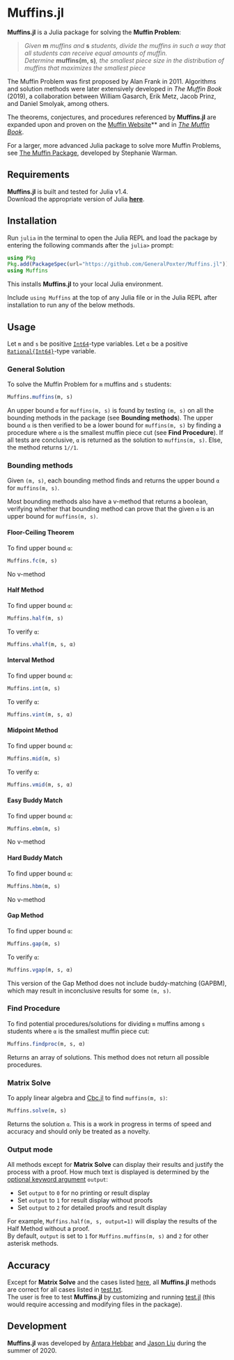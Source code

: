 # Muffins.jl
**Muffins.jl** is a Julia package for solving the **Muffin Problem**:
> *Given* __m__ *muffins and* __s__ *students, divide the muffins in such a way that all students can receive equal amounts of muffin.  
> Determine* __muffins(m, s)__*, the smallest piece size in the distribution of muffins that maximizes the smallest piece*

The Muffin Problem was first proposed by Alan Frank in 2011. Algorithms and solution methods were later extensively developed in *The Muffin Book* (2019), a collaboration between William Gasarch, Erik Metz, Jacob Prinz, and Daniel Smolyak, among others.

The theorems, conjectures, and procedures referenced by **Muffins.jl** are expanded upon and proven on the [Muffin Website](https://www.cs.umd.edu/users/gasarch/MUFFINS/muffins.html)** and in *[The Muffin Book](https://books.google.com/books/about/Mathematical_Muffin_Morsels.html?id=UwkazAEACAAJ&source=kp_book_description)*.

For a larger, more advanced Julia package to solve more Muffin Problems, see [The Muffin Package](https://github.com/swarman2/The-Muffin-Package), developed by Stephanie Warman.

## Requirements
**Muffins.jl** is built and tested for Julia v1.4.  
Download the appropriate version of Julia **[here](https://julialang.org/downloads/)**.

## Installation
Run `julia` in the terminal to open the Julia REPL and load the package by entering the following commands after the `julia>` prompt:

```julia
using Pkg
Pkg.add(PackageSpec(url="https://github.com/GeneralPoxter/Muffins.jl"))
using Muffins
```

This installs **Muffins.jl** to your local Julia environment.

Include `using Muffins` at the top of any Julia file or in the Julia REPL after installation to run any of the below methods.

## Usage
Let `m` and `s` be positive [`Int64`](https://docs.julialang.org/en/v1/manual/integers-and-floating-point-numbers/#Integers-1)-type variables. Let `α` be a positive [`Rational{Int64}`](https://docs.julialang.org/en/v1/manual/complex-and-rational-numbers/#Rational-Numbers-1)-type variable.

### General Solution
To solve the Muffin Problem for `m` muffins and `s` students:
```julia
Muffins.muffins(m, s)
```  
An upper bound `α` for `muffins(m, s)` is found by testing `(m, s)` on all the bounding methods in the package (see **Bounding methods**). The upper bound `α` is then verified to be a lower bound for `muffins(m, s)` by finding a procedure where `α` is the smallest muffin piece cut (see **Find Procedure**). If all tests are conclusive, `α` is returned as the solution to `muffins(m, s)`. Else, the method returns `1//1`.

### Bounding methods
Given `(m, s)`, each bounding method finds and returns the upper bound `α` for `muffins(m, s)`.

Most bounding methods also have a v-method that returns a boolean, verifying whether that bounding method can prove that the given `α` is an upper bound for `muffins(m, s)`.

#### Floor-Ceiling Theorem
To find upper bound `α`:
```julia
Muffins.fc(m, s)
```
No v-method

#### Half Method
To find upper bound `α`:
```julia
Muffins.half(m, s)
```
To verify `α`:
```julia
Muffins.vhalf(m, s, α)
```

#### Interval Method
To find upper bound `α`:
```julia
Muffins.int(m, s)
```
To verify `α`:
```julia
Muffins.vint(m, s, α)
```

#### Midpoint Method
To find upper bound `α`:
```julia
Muffins.mid(m, s)
```
To verify `α`:
```julia
Muffins.vmid(m, s, α)
```

#### Easy Buddy Match
To find upper bound `α`:
```julia
Muffins.ebm(m, s)
```
No v-method

#### Hard Buddy Match
To find upper bound `α`:
```julia
Muffins.hbm(m, s)
```
No v-method

#### Gap Method
To find upper bound `α`:
```julia
Muffins.gap(m, s)
```
To verify `α`:
```julia
Muffins.vgap(m, s, α)
```
This version of the Gap Method does not include buddy-matching (GAPBM), which may result in inconclusive results for some `(m, s)`.

### Find Procedure
To find potential procedures/solutions for dividing `m` muffins among `s` students where `α` is the smallest muffin piece cut:
```julia
Muffins.findproc(m, s, α)
```
Returns an array of solutions. This method does not return all possible procedures.

### Matrix Solve
To apply linear algebra and [Cbc.jl](https://github.com/jump-dev/Cbc.jl) to find `muffins(m, s)`:
```julia
Muffins.solve(m, s)
```
Returns the solution `α`. This is a work in progress in terms of speed and accuracy and should only be treated as a novelty.

### Output mode
All methods except for **Matrix Solve** can display their results and justify the process with a proof. How much text is displayed is determined by the [optional keyword argument](https://docs.julialang.org/en/v1/manual/functions/#Keyword-Arguments-1) `output`:

+ Set `output` to `0` for no printing or result display
+ Set `output` to `1` for result display without proofs
+ Set `output` to `2` for detailed proofs and result display  

For example, `Muffins.half(m, s, output=1)` will display the results of the Half Method without a proof.  
By default, `output` is set to `1` for `Muffins.muffins(m, s)` and `2` for other asterisk methods.

## Accuracy
Except for **Matrix Solve** and the cases listed [here](https://docs.google.com/spreadsheets/d/1ruZvlS14-7J_UREqOEvMM_SHVeAgZnEUP0GWayFXHf0/edit?usp=sharing), all **Muffins.jl** methods are correct for all cases listed in [test.txt](src/test.txt).  
The user is free to test **Muffins.jl** by customizing and running [test.jl](src/test.jl) (this would require accessing and modifying files in the package).

## Development
**Muffins.jl** was developed by [Antara Hebbar](https://github.com/antarahebbar) and [Jason Liu](https://github.com/GeneralPoxter) during the summer of 2020.
